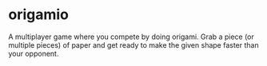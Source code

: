 # origamio

A multiplayer game where you compete by doing origami.
Grab a piece (or multiple pieces) of paper and get ready to make the given shape faster than your opponent.
